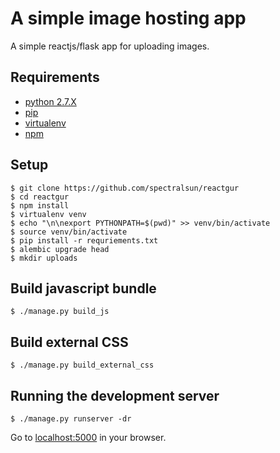 # A simple image hosting app

A simple reactjs/flask app for uploading images.

## Requirements

* [python 2.7.X](https://www.python.org/download/releases/2.7/)
* [pip](https://pip.pypa.io/en/stable/)
* [virtualenv](https://virtualenv.pypa.io/en/latest/)
* [npm](https://npmjs.com)

## Setup

    $ git clone https://github.com/spectralsun/reactgur
    $ cd reactgur
    $ npm install 
    $ virtualenv venv
    $ echo "\n\nexport PYTHONPATH=$(pwd)" >> venv/bin/activate
    $ source venv/bin/activate
    $ pip install -r requriements.txt
    $ alembic upgrade head
    $ mkdir uploads

## Build javascript bundle

    $ ./manage.py build_js

## Build external CSS

    $ ./manage.py build_external_css

## Running the development server

    $ ./manage.py runserver -dr

Go to [localhost:5000](http://localhost:5000) in your browser.
